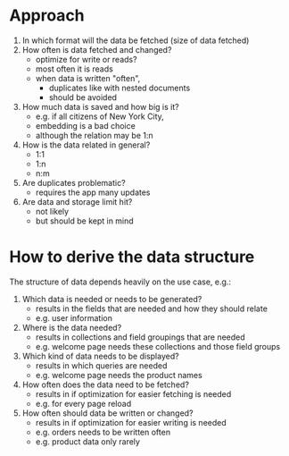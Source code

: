 # Approach

1. In which format will the data be fetched (size of data fetched)
2. How often is data fetched and changed?
   - optimize for write or reads?
   - most often it is reads
   - when data is written "often",
     - duplicates like with nested documents
     - should be avoided
3. How much data is saved and how big is it?
   - e.g. if all citizens of New York City,
   - embedding is a bad choice
   - although the relation may be 1:n
4. How is the data related in general?
   - 1:1
   - 1:n
   - n:m
5. Are duplicates problematic?
   - requires the app many updates
6. Are data and storage limit hit?
   - not likely
   - but should be kept in mind

# How to derive the data structure

The structure of data depends heavily on the use case, e.g.:

1. Which data is needed or needs to be generated?
   - results in the fields that are needed and how they should relate
   - e.g. user information
2. Where is the data needed?
   - results in collections and field groupings that are needed
   - e.g. welcome page needs these collections and those field groups
3. Which kind of data needs to be displayed?
   - results in which queries are needed
   - e.g. welcome page needs the product names
4. How often does the data need to be fetched?
   - results in if optimization for easier fetching is needed
   - e.g. for every page reload
5. How often should data be written or changed?
   - results in if optimization for easier writing is needed
   - e.g. orders needs to be written often
   - e.g. product data only rarely
